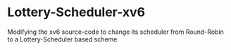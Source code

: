 # Lottery-Scheduler-xv6
Modifying the xv6 source-code to change its scheduler from Round-Robin to a Lottery-Scheduler based scheme
